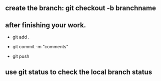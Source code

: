 ## create the branch: git checkout -b branchname
## after finishing your work. 
- git add .
	
- git commit -m "comments"
	
- git push
## use git status to check the local branch status


